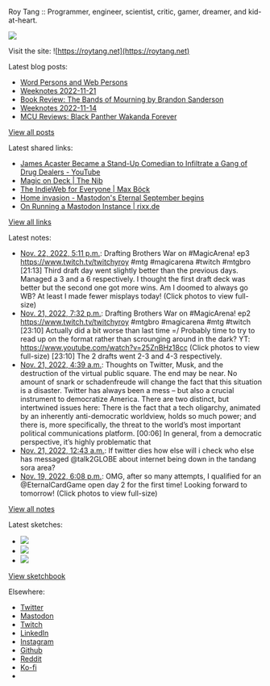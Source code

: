 Roy Tang :: Programmer, engineer, scientist, critic, gamer, dreamer, and kid-at-heart.

![](https://roytang.net/static/img/profile.jpg)

Visit the site: ![https://roytang.net](https://roytang.net)

Latest blog posts:

- [Word Persons and Web Persons](https://roytang.net/2022/11/word-web-persons/)
- [Weeknotes 2022-11-21](https://roytang.net/2022/11/weeknotes-11-21/)
- [Book Review: The Bands of Mourning by Brandon Sanderson](https://roytang.net/2022/11/bands-of-mourning/)
- [Weeknotes 2022-11-14](https://roytang.net/2022/11/weeknotes-11-14/)
- [MCU Reviews: Black Panther Wakanda Forever](https://roytang.net/2022/11/wakanda-forever/)

[View all posts](https://roytang.net/blog)

Latest shared links:

- [James Acaster Became a Stand-Up Comedian to Infiltrate a Gang of Drug Dealers - YouTube](https://roytang.net/2022/11/70b3161083f066d794ad7bfdbb2c0ca2/)
- [Magic on Deck | The Nib](https://roytang.net/2022/11/eeaec6bf74b7da4157ea9c0ceed0a824/)
- [The IndieWeb for Everyone | Max Böck](https://roytang.net/2022/11/3add50663822a558f0f50254d47797ef/)
- [Home invasion - Mastodon&#x27;s Eternal September begins](https://roytang.net/2022/11/da495457158f4d8cbe2af62dde01c082/)
- [On Running a Mastodon Instance | rixx.de](https://roytang.net/2022/11/477b7ba06c4f9d068d643836ce9b99f9/)

[View all links](https://roytang.net/links)

Latest notes:

- [Nov. 22, 2022, 5:11 p.m.](https://roytang.net/2022/11/1594981838841270272/): Drafting Brothers War on #MagicArena! ep3 https://www.twitch.tv/twitchyroy #mtg #magicarena #twitch #mtgbro [21:13] Third draft day went slightly better than the previous days. Managed a 3 and a 6 respectively. I thought the first draft deck was better but the second one got more wins. Am I doomed to always go WB? At least I made fewer misplays today! (Click photos to view full-size)
- [Nov. 21, 2022, 7:32 p.m.](https://roytang.net/2022/11/1594654987661070336/): Drafting Brothers War on #MagicArena! ep2 https://www.twitch.tv/twitchyroy #mtgbro #magicarena #mtg #twitch [23:10] Actually did a bit worse than last time =/ Probably time to try to read up on the format rather than scrounging around in the dark? YT: https://www.youtube.com/watch?v=25ZnBHz18cc (Click photos to view full-size) [23:10] The 2 drafts went 2-3 and 4-3 respectively.
- [Nov. 21, 2022, 4:39 a.m.](https://roytang.net/2022/11/1594430240691847168/): Thoughts on Twitter, Musk, and the destruction of the virtual public square. The end may be near. No amount of snark or schadenfreude will change the fact that this situation is a disaster. Twitter has always been a mess – but also a crucial instrument to democratize America. There are two distinct, but intertwined issues here: There is the fact that a tech oligarchy, animated by an inherently anti-democratic worldview, holds so much power; and there is, more specifically, the threat to the world’s most important political communications platform. [00:06] In general, from a democratic perspective, it’s highly problematic that
- [Nov. 21, 2022, 12:43 a.m.](https://roytang.net/2022/11/1594370858713501696/): If twitter dies how else will i check who else has messaged @talk2GLOBE about internet being down in the tandang sora area?
- [Nov. 19, 2022, 6:08 p.m.](https://roytang.net/2022/11/1593909027477803008/): OMG, after so many attempts, I qualified for an @EternalCardGame open day 2 for the first time! Looking forward to tomorrow! (Click photos to view full-size)

[View all notes](https://roytang.net/notes)

Latest sketches:


- ![](https://roytang.net/media/cache/f5/83/f583e6f8cabb768e013c3292f03b5274.jpg)
- ![](https://roytang.net/media/cache/dc/31/dc31bec42193147458f2e50c9a7fe4ac.jpg)
- ![](https://roytang.net/media/cache/73/2b/732bd4c80057609c59932ce77d753675.jpg)

[View sketchbook](https://roytang.net/albums/sketchbook)


Elsewhere:

- [Twitter](https://twitter.com/roytang)
- [Mastodon](https://indieweb.social/@roytang)
- [Twitch](https://twitch.tv/twitchyroy)
- [LinkedIn](https://www.linkedin.com/in/roytang)
- [Instagram](https://instagram.com/roytang0400)
- [Github](https://github.com/roytang)
- [Reddit](https://reddit.com/u/hungryroy)
- [Ko-fi](https://ko-fi.com/roytang)
- [](mailto:hello@roytang.net)